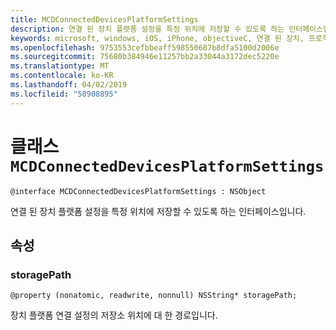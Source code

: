 ```yaml
---
title: MCDConnectedDevicesPlatformSettings
description: 연결 된 장치 플랫폼 설정을 특정 위치에 저장할 수 있도록 하는 인터페이스입니다.
keywords: microsoft, windows, iOS, iPhone, objectiveC, 연결 된 장치, 프로젝트 로마
ms.openlocfilehash: 9753553cefbbeaff598550687b8dfa5100d2006e
ms.sourcegitcommit: 75680b384946e11257bb2a33044a3172dec5220e
ms.translationtype: MT
ms.contentlocale: ko-KR
ms.lasthandoff: 04/02/2019
ms.locfileid: "58908895"
---
```

# <a name="class-mcdconnecteddevicesplatformsettings"></a>클래스 `MCDConnectedDevicesPlatformSettings` 

```
@interface MCDConnectedDevicesPlatformSettings : NSObject
```  
연결 된 장치 플랫폼 설정을 특정 위치에 저장할 수 있도록 하는 인터페이스입니다.  

## <a name="properties"></a>속성

### <a name="storagepath"></a>storagePath
`@property (nonatomic, readwrite, nonnull) NSString* storagePath;`

장치 플랫폼 연결 설정의 저장소 위치에 대 한 경로입니다.